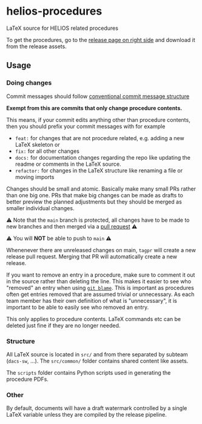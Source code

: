 # helios-procedures
LaTeX source for HELIOS related procedures

To get the procedures, go to the [release page on right side](https://github.com/aris-space/helios-procedures/releases) and download it from the release assets.

## Usage

### Doing changes

Commit messages should follow [conventional commit message structure](https://www.conventionalcommits.org/)

**Exempt from this are commits that only change procedure contents.**

This means, if your commit edits anything other than procedure contents, then you should prefix your commit messages with for example
- `feat:` for changes that are not procedure related, e.g. adding a new LaTeX skeleton or
- `fix:` for all other changes
- `docs:` for documentation changes regarding the repo like updating the readme or comments in the LaTeX source.
- `refactor:` for changes in the LaTeX structure like renaming a file or moving imports

Changes should be small and atomic.
Basically make many small PRs rather than one big one.
PRs that make big changes can be made as drafts to better preview the planned adjustments but they should be merged as smaller individual changes.

⚠️ Note that the `main` branch is protected, all changes have to be made to new branches and then merged via a [pull request](https://docs.github.com/en/pull-requests/collaborating-with-pull-requests/proposing-changes-to-your-work-with-pull-requests/creating-a-pull-request) ⚠️

⚠️ You will **NOT** be able to push to `main` ⚠️

Whenenever there are unreleased changes on main, `tagpr` will create a new release pull request.
Merging that PR will automatically create a new release.

If you want to remove an entry in a procedure, make sure to comment it out in the source rather than deleting the line.
This makes it easier to see who "removed" an entry when using [`git blame`](https://git-scm.com/docs/git-blame).
This is important as procedures often get entries removed that are assumed trivial or unnecessary.
As each team member has their own definition of what is "unnecessary", it is important to be able to easily see who removed an entry.

This only applies to procedure contents.
LaTeX commands etc can be deleted just fine if they are no longer needed.

### Structure

All LaTeX source is located in `src/` and from there separated by subteam (`dacs-sw`, ...).
The `src/common/` folder contains shared content like assets.

The `scripts` folder contains Python scripts used in generating the procedure PDFs.

### Other

By default, documents will have a draft watermark controlled by a single LaTeX variable unless they are compiled by the release pipeline.
